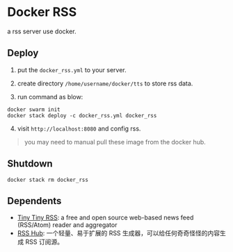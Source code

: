 Docker RSS
=========

a rss server use docker.

Deploy
------

1. put the `docker_rss.yml` to your server.

2. create directory `/home/username/docker/tts` to store rss data.

3. run command as blow:

```
docker swarm init
docker stack deploy -c docker_rss.yml docker_rss
```

4. visit `http://localhost:8080` and config rss.

>you may need to manual pull these image from the docker hub.

Shutdown
--------

```
docker stack rm docker_rss
```

Dependents
----------

- [Tiny Tiny RSS](https://tt-rss.org/): a free and open source web-based news feed (RSS/Atom) reader and aggregator
- [RSS Hub](https://github.com/DIYgod/RSSHub): 一个轻量、易于扩展的 RSS 生成器，可以给任何奇奇怪怪的内容生成 RSS 订阅源。